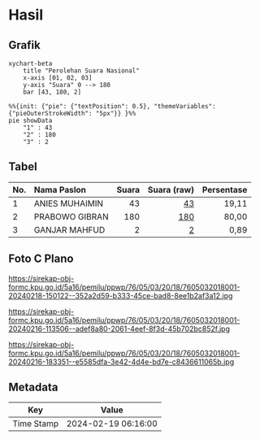 # Hasil

## Grafik

```mermaid
xychart-beta
    title "Perolehan Suara Nasional"
    x-axis [01, 02, 03]
    y-axis "Suara" 0 --> 180
    bar [43, 180, 2]
```

```mermaid
%%{init: {"pie": {"textPosition": 0.5}, "themeVariables": {"pieOuterStrokeWidth": "5px"}} }%%
pie showData
    "1" : 43
    "2" : 180
    "3" : 2
```

## Tabel

| No. | Nama Paslon    | Suara | Suara (raw) | Persentase |
|:--- |:-------------- | -----:| -----------:| ----------:|
| 1   | ANIES MUHAIMIN | 43    | [43][p-1]   | 19,11      |
| 2   | PRABOWO GIBRAN | 180   | [180][p-2]  | 80,00      |
| 3   | GANJAR MAHFUD  | 2     | [2][p-3]    | 0,89       |


[p-1]: https://github.com/gigit-pemilu/pemilu-2024/blob/main/pilpres/hitung-suara/sub/76-sulawesi-barat/sub/05-majene/sub/03-sendana/sub/2018-paminggalan/sub/001-tps/sub/paslon-1.txt
[p-2]: https://github.com/gigit-pemilu/pemilu-2024/blob/main/pilpres/hitung-suara/sub/76-sulawesi-barat/sub/05-majene/sub/03-sendana/sub/2018-paminggalan/sub/001-tps/sub/paslon-2.txt
[p-3]: https://github.com/gigit-pemilu/pemilu-2024/blob/main/pilpres/hitung-suara/sub/76-sulawesi-barat/sub/05-majene/sub/03-sendana/sub/2018-paminggalan/sub/001-tps/sub/paslon-3.txt

## Foto C Plano

https://sirekap-obj-formc.kpu.go.id/5a16/pemilu/ppwp/76/05/03/20/18/7605032018001-20240218-150122--352a2d59-b333-45ce-bad8-8ee1b2af3a12.jpg

https://sirekap-obj-formc.kpu.go.id/5a16/pemilu/ppwp/76/05/03/20/18/7605032018001-20240216-113506--adef8a80-2061-4eef-8f3d-45b702bc852f.jpg

https://sirekap-obj-formc.kpu.go.id/5a16/pemilu/ppwp/76/05/03/20/18/7605032018001-20240216-183351--e5585dfa-3e42-4d4e-bd7e-c8436611065b.jpg


## Metadata

| Key        | Value               |
| ---------- | ------------------- |
| Time Stamp | 2024-02-19 06:16:00 |




